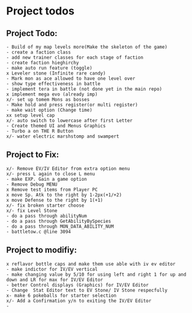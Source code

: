 # Project todos
## Project Todo:
    - Build of my map levels more(Make the skeleton of the game)
    - create a faction class
    - add new trainer classes for each stage of faction
    - create faction hieghirchy
    - make auto run feature (toggle)
    x Leveler stone (Infinite rare candy)
    - Mark mon as ace allowed to have one level over
    - show type effectiveness in battle
    - implement tera in battle (not done yet in the main repo)
    x implement mega evo (already imp)
    x/- set up tomem Mons as bosses
    - Make hold and press register(or multi register)
    - make wait option (Change time)
    xx setup level cap
    x/- auto switch to lowercase after first Letter
    - Create themed UI and Menus Graphics
    - Turbo a on THE R Button
    x/- water electric marshstomp and swampert

## Project to Fix:
    x/- Remove EV/IV Editor from extra option menu
    x/- press L again to close L menu
    - make EXP. Gain a game option
    - Remove Debug MENU
    x Remove test items from Player PC
    x move Sp. Atk to the right by 1-2px(+1/+2)
    x move Defense to the right by 1(+1)
    x/- fix broken starter choose 
    x/- fix Level Stone
    - do a pass through abilityNum
    - do a pass through GetAbilityBySpecies
    - do a pass through MON_DATA_ABILITY_NUM
    - battletow.c @line 3094

## Project to modifiy:
    x reflavor bottle caps and make them use able with iv ev editor
    - make indictor for IV/EV vertical
    - make changing value by 5/10 for using left and right 1 for up and down and LR for max for IV/EV Editor
    - better Control displays (Graphics) for IV/EV Editor
    - Change  Stat Editor text to EV Stone/ IV Stone respecfully
    x- make 6 pokeballs for starter selection
    x/- Add a Confirmation y/n to exiting the IV/EV Editor
    -
